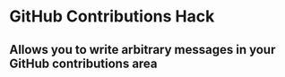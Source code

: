 # GitHub Contributions Hack

## Allows you to write arbitrary messages in your GitHub contributions area

